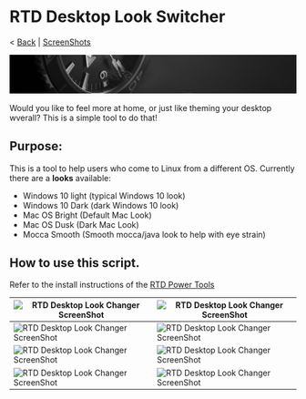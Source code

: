 # RTD Desktop Look Switcher
< [Back](https://github.com/vonschutter/RTD-Setup/blob/main/README.md) | [ScreenShots](Media_files/SCREENSHOTS.md)

![RTD Blind Install Media Header](Media_files/header-time.jpg "Executing the Script")

Would you like to feel more at home, or just like theming your desktop wverall? This is a simple tool to do that!

## Purpose:
This is a tool to help users who come to Linux from a different OS. Currently there are a **looks** available:

- Windows 10 light (typical Windows 10 look)
- Windows 10 Dark (dark Windows 10 look)
- Mac OS Bright (Default Mac Look)
- Mac OS Dusk (Dark Mac Look)
- Mocca Smooth (Smooth mocca/java look to help with eye strain)

## How to use this script. 
Refer to the install instructions of the [RTD Power Tools](https://github.com/vonschutter/RTD-Setup/blob/main/README.md)

![RTD Desktop Look Changer ScreenShot](ScrWinLi.png "Windows Light") | ![RTD Desktop Look Changer ScreenShot](ScrWinDk.png "Windows Dark")
------------ | -------------
![RTD Desktop Look Changer ScreenShot](ScrMacLi.png "Mac Light") | ![RTD Desktop Look Changer ScreenShot](ScrMacDk.png "Mac Dark")
![RTD Desktop Look Changer ScreenShot](ScrProLi.png "Pro Light") | ![RTD Desktop Look Changer ScreenShot](ScrProDk.png "Pro Dark")
![RTD Desktop Look Changer ScreenShot](ScrMocca.png "Mocca Smooth") | ![RTD Desktop Look Changer ScreenShot](ScrReset.png "Distributio Reset")
